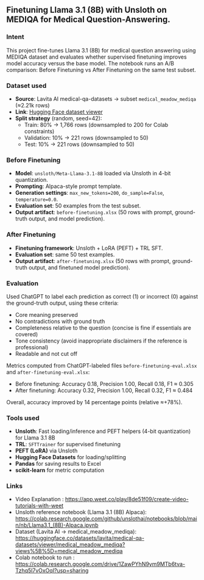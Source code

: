 ## Finetuning Llama 3.1 (8B) with Unsloth on MEDIQA for Medical Question-Answering. 

### Intent

This project fine-tunes Llama 3.1 (8B) for medical question answering using MEDIQA dataset and evaluates whether supervised finetuning improves model accuracy versus the base model. The notebook runs an A/B comparison: Before Finetuning vs After Finetuning on the same test subset.

### Dataset used

- **Source**: Lavita AI medical-qa-datasets → subset `medical_meadow_mediqa` (≈2.21k rows)
- **Link**: [Hugging Face dataset viewer](https://huggingface.co/datasets/lavita/medical-qa-datasets/viewer/medical_meadow_mediqa?views%5B%5D=medical_meadow_mediqa)
- **Split strategy** (random, seed=42):
  - Train: 80% → 1,766 rows (downsampled to 200 for Colab constraints)
  - Validation: 10% → 221 rows (downsampled to 50)
  - Test: 10% → 221 rows (downsampled to 50)

### Before Finetuning

- **Model**: `unsloth/Meta-Llama-3.1-8B` loaded via Unsloth in 4-bit quantization.
- **Prompting**: Alpaca-style prompt template.
- **Generation settings**: `max_new_tokens=200`, `do_sample=False`, `temperature=0.0`.
- **Evaluation set**: 50 examples from the test subset.
- **Output artifact**: `before-finetuning.xlsx` (50 rows with prompt, ground-truth output, and model prediction).

### After Finetuning

- **Finetuning framework**: Unsloth + LoRA (PEFT) + TRL SFT.
- **Evaluation set**: same 50 test examples.
- **Output artifact**: `after-finetuning.xlsx` (50 rows with prompt, ground-truth output, and finetuned model prediction).

### Evaluation

Used ChatGPT to label each prediction as correct (1) or incorrect (0) against the ground-truth output, using these criteria:

- Core meaning preserved
- No contradictions with ground truth
- Completeness relative to the question (concise is fine if essentials are covered)
- Tone consistency (avoid inappropriate disclaimers if the reference is professional)
- Readable and not cut off

Metrics computed from ChatGPT-labeled files `before-finetuning-eval.xlsx` and `after-finetuning-eval.xlsx`:

- Before finetuning: Accuracy 0.18, Precision 1.00, Recall 0.18, F1 ≈ 0.305
- After finetuning: Accuracy 0.32, Precision 1.00, Recall 0.32, F1 ≈ 0.484

Overall, accuracy improved by 14 percentage points (relative ≈+78%).

### Tools used

- **Unsloth**: Fast loading/inference and PEFT helpers (4-bit quantization) for Llama 3.1 8B
- **TRL**: `SFTTrainer` for supervised finetuning
- **PEFT (LoRA)** via Unsloth
- **Hugging Face Datasets** for loading/splitting
- **Pandas** for saving results to Excel
- **scikit-learn** for metric computation

### Links

- Video Explanation : https://app.weet.co/play/8de51f09/create-video-tutorials-with-weet 
- Unsloth reference notebook (Llama 3.1 (8B) Alpaca):
  https://colab.research.google.com/github/unslothai/notebooks/blob/main/nb/Llama3.1_(8B)-Alpaca.ipynb
- Dataset (Lavita AI → medical_meadow_mediqa):
  https://huggingface.co/datasets/lavita/medical-qa-datasets/viewer/medical_meadow_mediqa?views%5B%5D=medical_meadow_mediqa
- Colab notebook to run :
  <https://colab.research.google.com/drive/1ZawPYhN9ym9MTb6tva-Tzhq5l7vOxOqI?usp=sharing>
